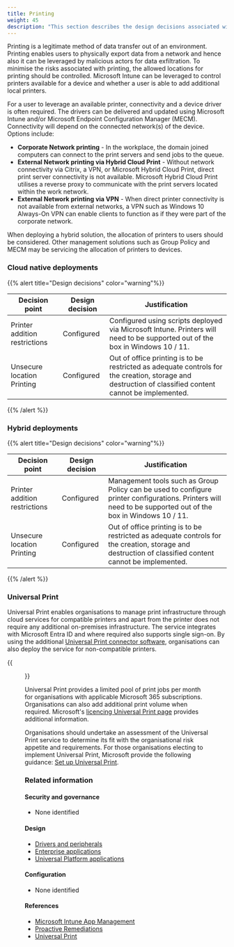 ```yaml
---
title: Printing
weight: 45
description: "This section describes the design decisions associated with the management of Applications deployed to endpoints for system(s) built using ASD's Blueprint for Secure Cloud."
---
```


Printing is a legitimate method of data transfer out of an environment. Printing enables users to physically export data from a network and hence also it can be leveraged by malicious actors for data exfiltration. To minimise the risks associated with printing, the allowed locations for printing should be controlled. Microsoft Intune can be leveraged to control printers available for a device and whether a user is able to add additional local printers.

For a user to leverage an available printer, connectivity and a device driver is often required. The drivers can be delivered and updated using Microsoft Intune and/or Microsoft Endpoint Configuration Manager (MECM). Connectivity will depend on the connected network(s) of the device. Options include:

- **Corporate Network printing** - In the workplace, the domain joined computers can connect to the print servers and send jobs to the queue.
- **External Network printing via Hybrid Cloud Print** - Without network connectivity via Citrix, a VPN, or Microsoft Hybrid Cloud Print, direct print server connectivity is not available. Microsoft Hybrid Cloud Print utilises a reverse proxy to communicate with the print servers located within the work network.
- **External Network printing via VPN** - When direct printer connectivity is not available from external networks, a VPN such as Windows 10 Always-On VPN can enable clients to function as if they were part of the corporate network.

When deploying a hybrid solution, the allocation of printers to users should be considered. Other management solutions such as Group Policy and MECM may be servicing the allocation of printers to devices.

### Cloud native deployments

{{% alert title="Design decisions" color="warning"%}}

| Decision point                | Design decision | Justification                                                                                                                                          |
| ----------------------------- | --------------- | ------------------------------------------------------------------------------------------------------------------------------------------------------ |
| Printer addition restrictions | Configured      | Configured using scripts deployed via Microsoft Intune. Printers will need to be supported out of the box in Windows 10 / 11.                          |
| Unsecure location Printing    | Configured      | Out of office printing is to be restricted as adequate controls for the creation, storage and destruction of classified content cannot be implemented. |

{{% /alert %}}

### Hybrid deployments

{{% alert title="Design decisions" color="warning"%}}

| Decision point                | Design decision | Justification                                                                                                                                                |
| ----------------------------- | --------------- | ------------------------------------------------------------------------------------------------------------------------------------------------------------ |
| Printer addition restrictions | Configured      | Management tools such as Group Policy can be used to configure printer configurations. Printers will need to be supported out of the box in Windows 10 / 11. |
| Unsecure location Printing    | Configured      | Out of office printing is to be restricted as adequate controls for the creation, storage and destruction of classified content cannot be implemented.       |

{{% /alert %}}

### Universal Print

Universal Print enables organisations to manage print infrastructure through cloud services for compatible printers and apart from the printer does not require any additional on-premises infrastructure. The service integrates with Microsoft Entra ID and where required also supports single sign-on. By using the additional [Universal Print connector software](https://learn.microsoft.com/universal-print/fundamentals/universal-print-connector-overview), organisations can also deploy the service for non-compatible printers.

{{<figure src="https://learn.microsoft.com/universal-print/fundamentals/media/architecture-diagram.png" title="Universal Print Architecture">}}

Universal Print provides a limited pool of print jobs per month for organisations with applicable Microsoft 365 subscriptions. Organisations can also add additional print volume when required. Microsoft's [licencing Universal Print page](https://learn.microsoft.com/universal-print/fundamentals/universal-print-license) provides additional information.

Organisations should undertake an assessment of the Universal Print service to determine its fit with the organisational risk appetite and requirements. For those organisations electing to implement Universal Print, Microsoft provide the following guidance: [Set up Universal Print](https://learn.microsoft.com/universal-print/fundamentals/universal-print-getting-started).

### Related information

#### Security and governance

- None identified

#### Design

- [Drivers and peripherals](/design/endpoints/windows/hardware/drivers-and-peripherals)
- [Enterprise applications](/design/endpoints/windows/configuration/enterprise-applications)
- [Universal Platform applications](/design/endpoints/windows/configuration/universal-platform-applications)

#### Configuration

- None identified

#### References

- [Microsoft Intune App Management](https://docs.microsoft.com/mem/intune/apps/app-management)
- [Proactive Remediations](https://docs.microsoft.com/mem/analytics/proactive-remediations)
- [Universal Print](https://learn.microsoft.com/universal-print/fundamentals)
